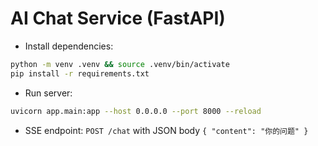 # AI Chat Service (FastAPI)

- Install dependencies:

```bash
python -m venv .venv && source .venv/bin/activate
pip install -r requirements.txt
```

- Run server:

```bash
uvicorn app.main:app --host 0.0.0.0 --port 8000 --reload
```

- SSE endpoint: `POST /chat` with JSON body `{ "content": "你的问题" }`